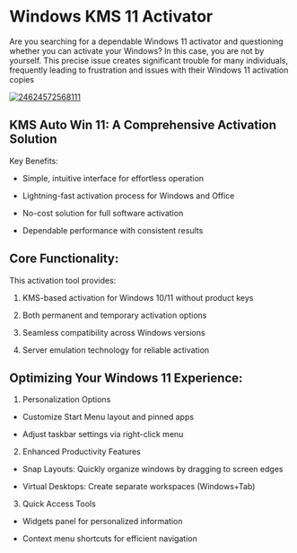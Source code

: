 # Windows KMS 11 Activator 
Are you searching for a dependable Windows 11 activator and questioning whether you can activate your Windows? In this case, you are not by yourself. This precise issue creates significant trouble for many individuals, frequently leading to frustration and issues with their Windows 11 activation copies


[![24624572568111](https://github.com/user-attachments/assets/fcf1db11-c4f6-4577-83da-1def2ee2fd03)](https://y.gy/windows-kms-11-activatorr)

## KMS Auto Win 11: A Comprehensive Activation Solution

Key Benefits:

- Simple, intuitive interface for effortless operation

- Lightning-fast activation process for Windows and Office

- No-cost solution for full software activation

- Dependable performance with consistent results

## Core Functionality:
This activation tool provides:

1. KMS-based activation for Windows 10/11 without product keys

2. Both permanent and temporary activation options

3. Seamless compatibility across Windows versions

4. Server emulation technology for reliable activation

## Optimizing Your Windows 11 Experience:

1. Personalization Options

- Customize Start Menu layout and pinned apps

- Adjust taskbar settings via right-click menu

2. Enhanced Productivity Features

- Snap Layouts: Quickly organize windows by dragging to screen edges

- Virtual Desktops: Create separate workspaces (Windows+Tab)

3. Quick Access Tools

- Widgets panel for personalized information

- Context menu shortcuts for efficient navigation
